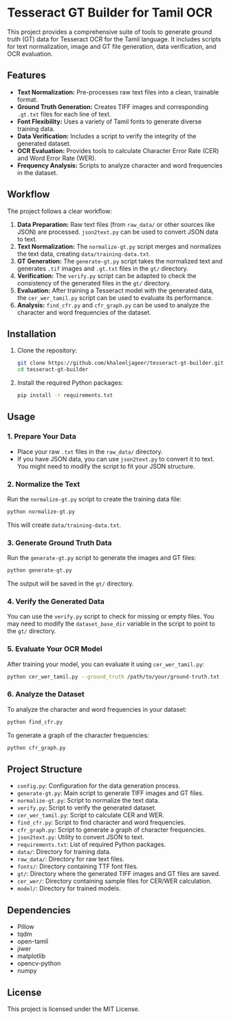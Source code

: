 # Tesseract GT Builder for Tamil OCR

This project provides a comprehensive suite of tools to generate ground truth (GT) data for Tesseract OCR for the Tamil language. It includes scripts for text normalization, image and GT file generation, data verification, and OCR evaluation.

## Features

-   **Text Normalization:** Pre-processes raw text files into a clean, trainable format.
-   **Ground Truth Generation:** Creates TIFF images and corresponding `.gt.txt` files for each line of text.
-   **Font Flexibility:** Uses a variety of Tamil fonts to generate diverse training data.
-   **Data Verification:** Includes a script to verify the integrity of the generated dataset.
-   **OCR Evaluation:** Provides tools to calculate Character Error Rate (CER) and Word Error Rate (WER).
-   **Frequency Analysis:** Scripts to analyze character and word frequencies in the dataset.

## Workflow

The project follows a clear workflow:

1.  **Data Preparation:** Raw text files (from `raw_data/` or other sources like JSON) are processed. `json2text.py` can be used to convert JSON data to text.
2.  **Text Normalization:** The `normalize-gt.py` script merges and normalizes the text data, creating `data/training-data.txt`.
3.  **GT Generation:** The `generate-gt.py` script takes the normalized text and generates `.tif` images and `.gt.txt` files in the `gt/` directory.
4.  **Verification:** The `verify.py` script can be adapted to check the consistency of the generated files in the `gt/` directory.
5.  **Evaluation:** After training a Tesseract model with the generated data, the `cer_wer_tamil.py` script can be used to evaluate its performance.
6.  **Analysis:** `find_cfr.py` and `cfr_graph.py` can be used to analyze the character and word frequencies of the dataset.

## Installation

1.  Clone the repository:
    ```sh
    git clone https://github.com/khaleeljageer/tesseract-gt-builder.git
    cd tesseract-gt-builder
    ```

2.  Install the required Python packages:
    ```sh
    pip install -r requirements.txt
    ```

## Usage

### 1. Prepare Your Data

-   Place your raw `.txt` files in the `raw_data/` directory.
-   If you have JSON data, you can use `json2text.py` to convert it to text. You might need to modify the script to fit your JSON structure.

### 2. Normalize the Text

Run the `normalize-gt.py` script to create the training data file:

```sh
python normalize-gt.py
```

This will create `data/training-data.txt`.

### 3. Generate Ground Truth Data

Run the `generate-gt.py` script to generate the images and GT files:

```sh
python generate-gt.py
```

The output will be saved in the `gt/` directory.

### 4. Verify the Generated Data

You can use the `verify.py` script to check for missing or empty files. You may need to modify the `dataset_base_dir` variable in the script to point to the `gt/` directory.

### 5. Evaluate Your OCR Model

After training your model, you can evaluate it using `cer_wer_tamil.py`:

```sh
python cer_wer_tamil.py --ground_truth /path/to/your/ground-truth.txt --prediction /path/to/your/ocr-output.txt
```

### 6. Analyze the Dataset

To analyze the character and word frequencies in your dataset:

```sh
python find_cfr.py
```

To generate a graph of the character frequencies:

```sh
python cfr_graph.py
```

## Project Structure

-   `config.py`: Configuration for the data generation process.
-   `generate-gt.py`: Main script to generate TIFF images and GT files.
-   `normalize-gt.py`: Script to normalize the text data.
-   `verify.py`: Script to verify the generated dataset.
-   `cer_wer_tamil.py`: Script to calculate CER and WER.
-   `find_cfr.py`: Script to find character and word frequencies.
-   `cfr_graph.py`: Script to generate a graph of character frequencies.
-   `json2text.py`: Utility to convert JSON to text.
-   `requirements.txt`: List of required Python packages.
-   `data/`: Directory for training data.
-   `raw_data/`: Directory for raw text files.
-   `fonts/`: Directory containing TTF font files.
-   `gt/`: Directory where the generated TIFF images and GT files are saved.
-   `cer_wer/`: Directory containing sample files for CER/WER calculation.
-   `model/`: Directory for trained models.

## Dependencies

-   Pillow
-   tqdm
-   open-tamil
-   jiwer
-   matplotlib
-   opencv-python
-   numpy

## License

This project is licensed under the MIT License.
